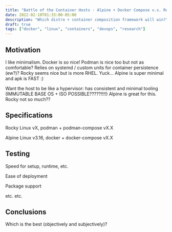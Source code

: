 ```yaml
---
title: "Battle of the Container Hosts - Alpine + Docker Compose v.s. Rocky + Podman Compose"
date: 2022-02-10T01:33:00-05:00
description: "Which distro + container composition framework will win?"
draft: true
tags: ["docker", "linux", "containers", "devops", "research"]
---
```


## Motivation

I like minimalism. Docker is so nice! Podman is nice too but not as comfortable?
Relies on systemd / custom units for container persistence (ew?)? Rocky seems
nice but is more RHEL. Yuck... Alpine is super minimal and apk is FAST :)

Want the host to be like a hypervisor: has consistent and minimal tooling (IMMUTABLE BASE OS + ISO POSSIBLE?????!!!!)
Alpine is great for this. Rocky not so much??

## Specifications

Rocky Linux vX, podman + podman-compose vX.X

Alpine Linux v3.16, docker + docker-compose vX.X

## Testing

Speed for setup, runtime, etc.

Ease of deployment

Package support

etc. etc.

## Conclusions

Which is the best (objectively and subjectively)?
